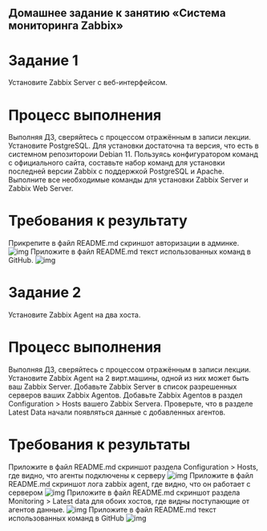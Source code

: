 ## Домашнее задание к занятию «Система мониторинга Zabbix»

# Задание 1

Установите Zabbix Server с веб-интерфейсом.

# Процесс выполнения

Выполняя ДЗ, сверяйтесь с процессом отражённым в записи лекции.
Установите PostgreSQL. Для установки достаточна та версия, что есть в системном репозитороии Debian 11.
Пользуясь конфигуратором команд с официального сайта, составьте набор команд для установки последней версии Zabbix с поддержкой PostgreSQL и Apache.
Выполните все необходимые команды для установки Zabbix Server и Zabbix Web Server.

# Требования к результату

Прикрепите в файл README.md скриншот авторизации в админке.
![img](img/Screenshot_1.png)
Приложите в файл README.md текст использованных команд в GitHub.
![img](img/Screenshot_6.png)

# Задание 2

Установите Zabbix Agent на два хоста.

# Процесс выполнения

Выполняя ДЗ, сверяйтесь с процессом отражённым в записи лекции.
Установите Zabbix Agent на 2 вирт.машины, одной из них может быть ваш Zabbix Server.
Добавьте Zabbix Server в список разрешенных серверов ваших Zabbix Agentов.
Добавьте Zabbix Agentов в раздел Configuration > Hosts вашего Zabbix Servera.
Проверьте, что в разделе Latest Data начали появляться данные с добавленных агентов.

# Требования к результаты

Приложите в файл README.md скриншот раздела Configuration > Hosts, где видно, что агенты подключены к серверу
![img](img/Screenshot_2.png)
Приложите в файл README.md скриншот лога zabbix agent, где видно, что он работает с сервером
![img](img/Screenshot_3.png)
Приложите в файл README.md скриншот раздела Monitoring > Latest data для обоих хостов, где видны поступающие от агентов данные.
![img](img/Screenshot_4.png)
Приложите в файл README.md текст использованных команд в GitHub
![img](img/Screenshot_6.png)
